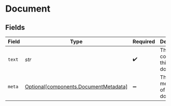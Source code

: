 # Document


## Fields

| Field                                                                                | Type                                                                                 | Required                                                                             | Description                                                                          |
| ------------------------------------------------------------------------------------ | ------------------------------------------------------------------------------------ | ------------------------------------------------------------------------------------ | ------------------------------------------------------------------------------------ |
| `text`                                                                               | *str*                                                                                | :heavy_check_mark:                                                                   | The contents of this document.                                                       |
| `meta`                                                                               | [Optional[components.DocumentMetadata]](../../models/components/documentmetadata.md) | :heavy_minus_sign:                                                                   | The metadata of this document.                                                       |